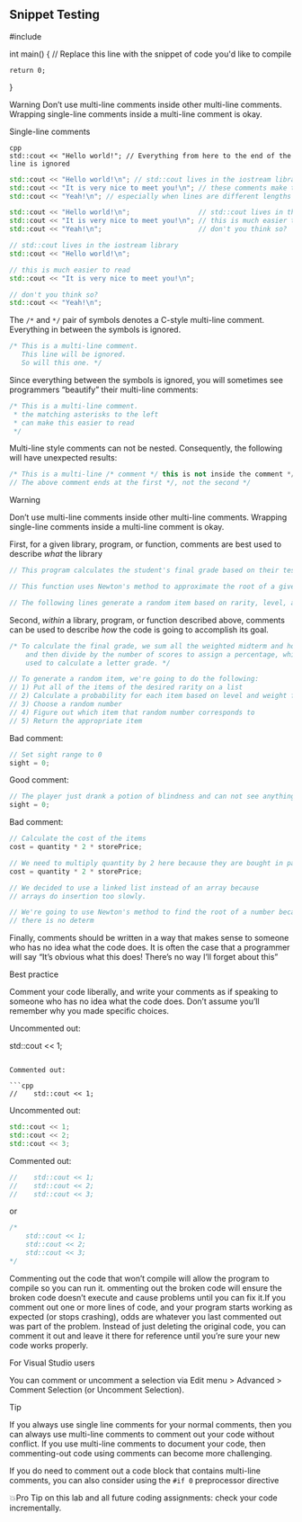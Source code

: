 ## Snippet Testing

#include <iostream>

int main()
{
    // Replace this line with the snippet of code you'd like to compile

    return 0;
}

Warning
Don’t use multi-line comments inside other multi-line comments. Wrapping single-line comments inside a multi-line comment is okay.


Single-line comments
~~~
cpp
std::cout << "Hello world!"; // Everything from here to the end of the line is ignored
~~~

```cpp
std::cout << "Hello world!\n"; // std::cout lives in the iostream library
std::cout << "It is very nice to meet you!\n"; // these comments make the code hard to read
std::cout << "Yeah!\n"; // especially when lines are different lengths
```

```cpp
std::cout << "Hello world!\n";                 // std::cout lives in the iostream library
std::cout << "It is very nice to meet you!\n"; // this is much easier to read
std::cout << "Yeah!\n";                        // don't you think so?
```

```cpp
// std::cout lives in the iostream library
std::cout << "Hello world!\n";

// this is much easier to read
std::cout << "It is very nice to meet you!\n";

// don't you think so?
std::cout << "Yeah!\n";
```

The `/*` and `*/` pair of symbols denotes a C-style multi-line comment. Everything in between the symbols is ignored.

```cpp
/* This is a multi-line comment.
   This line will be ignored.
   So will this one. */
```

Since everything between the symbols is ignored, you will sometimes see programmers “beautify” their multi-line comments:

```cpp
/* This is a multi-line comment.
 * the matching asterisks to the left
 * can make this easier to read
 */
```

Multi-line style comments can not be nested. Consequently, the following will have unexpected results:

```cpp
/* This is a multi-line /* comment */ this is not inside the comment */
// The above comment ends at the first */, not the second */
```

Warning

Don’t use multi-line comments inside other multi-line comments. Wrapping single-line comments inside a multi-line comment is okay.

First, for a given library, program, or function, comments are best used to describe _what_ the library

```cpp
// This program calculates the student's final grade based on their test and homework scores.
```

```cpp
// This function uses Newton's method to approximate the root of a given equation.
```

```cpp
// The following lines generate a random item based on rarity, level, and a weight factor.
```

Second, _within_ a library, program, or function described above, comments can be used to describe _how_ the code is going to accomplish its goal.

```cpp
/* To calculate the final grade, we sum all the weighted midterm and homework scores
    and then divide by the number of scores to assign a percentage, which is
    used to calculate a letter grade. */
```

```cpp
// To generate a random item, we're going to do the following:
// 1) Put all of the items of the desired rarity on a list
// 2) Calculate a probability for each item based on level and weight factor
// 3) Choose a random number
// 4) Figure out which item that random number corresponds to
// 5) Return the appropriate item
```

Bad comment:

```cpp
// Set sight range to 0
sight = 0;
```

Good comment:

```cpp
// The player just drank a potion of blindness and can not see anything
sight = 0;
```

Bad comment:

```cpp
// Calculate the cost of the items
cost = quantity * 2 * storePrice;
```

```cpp
// We need to multiply quantity by 2 here because they are bought in pairs
cost = quantity * 2 * storePrice;
```

```cpp
// We decided to use a linked list instead of an array because
// arrays do insertion too slowly.
```

```cpp
// We're going to use Newton's method to find the root of a number because
// there is no determ
```

Finally, comments should be written in a way that makes sense to someone who has no idea what the code does. It is often the case that a programmer will say “It’s obvious what this does! There’s no way I’ll forget about this”

Best practice

Comment your code liberally, and write your comments as if speaking to someone who has no idea what the code does. Don’t assume you’ll remember why you made specific choices.

Uncommented out:

std::cout << 1;
```

Commented out:

```cpp
//    std::cout << 1;
```

Uncommented out:

```cpp
std::cout << 1;
std::cout << 2;
std::cout << 3;
```

Commented out:

```cpp
//    std::cout << 1;
//    std::cout << 2;
//    std::cout << 3;
```

or

```cpp
/*
    std::cout << 1;
    std::cout << 2;
    std::cout << 3;
*/
```

Commenting out the code that won’t compile will allow the program to compile so you can run it. ommenting out the broken code will ensure the broken code doesn’t execute and cause problems until you can fix it.If you comment out one or more lines of code, and your program starts working as expected (or stops crashing), odds are whatever you last commented out was part of the problem. Instead of just deleting the original code, you can comment it out and leave it there for reference until you’re sure your new code works properly.

For Visual Studio users

You can comment or uncomment a selection via Edit menu > Advanced > Comment Selection (or Uncomment Selection).

Tip

If you always use single line comments for your normal comments, then you can always use multi-line comments to comment out your code without conflict. If you use multi-line comments to document your code, then commenting-out code using comments can become more challenging.

If you do need to comment out a code block that contains multi-line comments, you can also consider using the `#if 0` preprocessor directive

💥Pro Tip on this lab and all future coding assignments: check your code incrementally.

































